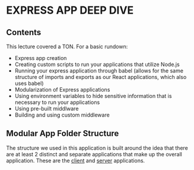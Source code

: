 # EXPRESS APP DEEP DIVE

## Contents
This lecture covered a TON. For a basic rundown:
- Express app creation
- Creating custom scripts to run your applications that utilize Node.js
- Running your express application through babel (allows for the same structure of imports and exports as our React applications, which also uses babel)
- Modularization of Express applications
- Using environment variables to hide sensitive information that is necessary to run your applications
- Using pre-built middlware
- Building and using custom middleware

## Modular App Folder Structure

The structure we used in this application is built around the idea that there are at least 2 distinct and separate applications that make up the overall application. These are the [client](tree/lecture-code/packages/client) and [server](tree/lecture-code/packages/server) applications.